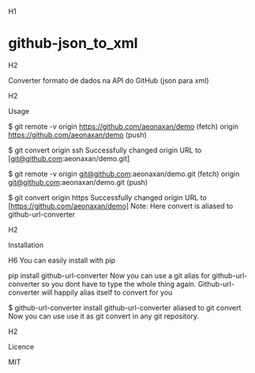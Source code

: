 H1

# github-json_to_xml

H2

Converter formato de dados na API do GitHub (json para xml)

H2

Usage

$ git remote -v
origin  https://github.com/aeonaxan/demo (fetch)
origin  https://github.com/aeonaxan/demo (push)

$ git convert origin ssh
Successfully changed origin URL to [git@github.com:aeonaxan/demo.git]

$ git remote -v
origin  git@github.com:aeonaxan/demo.git (fetch)
origin  git@github.com:aeonaxan/demo.git (push)

$ git convert origin https
Successfully changed origin URL to [https://github.com/aeonaxan/demo]
Note: Here convert is aliased to github-url-converter

H2

Installation

H6
You can easily install with pip

pip install github-url-converter
Now you can use a git alias for github-url-converter so you dont have to type the whole thing again. Github-url-converter will happily alias itself to convert for you

$ github-url-converter install
github-url-converter aliased to git convert
Now you can use use it as git convert in any git repository.

H2

Licence

MIT